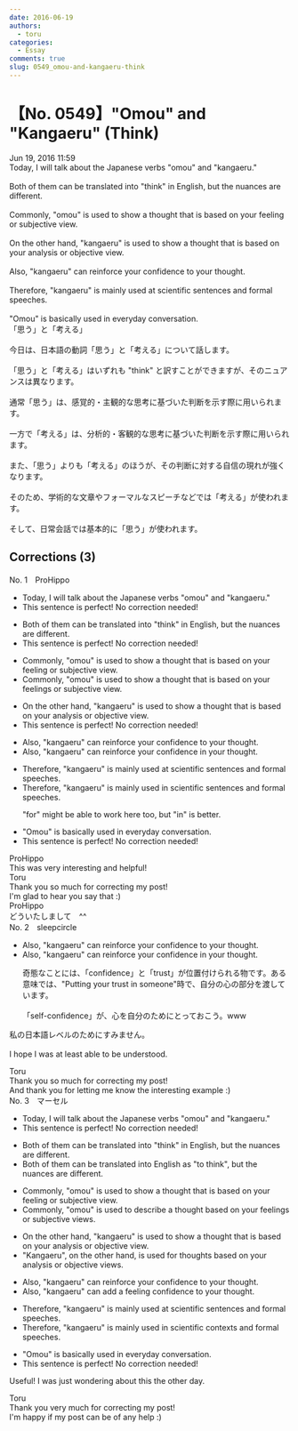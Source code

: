 ```yaml
---
date: 2016-06-19
authors:
  - toru
categories:
  - Essay
comments: true
slug: 0549_omou-and-kangaeru-think
---
```


# 【No. 0549】"Omou" and "Kangaeru" (Think)
<div class="date">Jun 19, 2016 11:59</div>
<div id="post"><div id="body_show_ori">
Today, I will talk about the Japanese verbs "omou" and "kangaeru."<br/><br/>Both of them can be translated into "think" in English, but the nuances are different.<br/><br/>Commonly, "omou" is used to show a thought that is based on your feeling or subjective view.<br/><br/>On the other hand, "kangaeru" is used to show a thought that is based on your analysis or objective view.<br/><br/>Also, "kangaeru" can reinforce your confidence to your thought.<br/><br/>Therefore, "kangaeru" is mainly used at scientific sentences and formal speeches.<br/><br/>"Omou" is basically used in everyday conversation.
</div></div>

<!-- more -->

<div id="post_ja"><div id="body_show_mo">
「思う」と「考える」<br/><br/>今日は、日本語の動詞「思う」と「考える」について話します。<br/><br/>「思う」と「考える」はいずれも "think" と訳すことができますが、そのニュアンスは異なります。<br/><br/>通常「思う」は、感覚的・主観的な思考に基づいた判断を示す際に用いられます。<br/><br/>一方で「考える」は、分析的・客観的な思考に基づいた判断を示す際に用いられます。<br/><br/>また、「思う」よりも「考える」のほうが、その判断に対する自信の現れが強くなります。<br/><br/>そのため、学術的な文章やフォーマルなスピーチなどでは「考える」が使われます。<br/><br/>そして、日常会話では基本的に「思う」が使われます。
</div></div>

## Corrections (3)
<div id="block"><div class="first_name"> No. 1　<span class="just_name">ProHippo</span></div><div id="block2">
<ul class="correction_field">
<li class="incorrect">Today, I will talk about the Japanese verbs "omou" and "kangaeru."</li>
<li class="corrected perfect">This sentence is perfect! No correction needed!</li>
</ul>
<ul class="correction_field">
<li class="incorrect">Both of them can be translated into "think" in English, but the nuances are different.</li>
<li class="corrected perfect">This sentence is perfect! No correction needed!</li>
</ul>
<ul class="correction_field">
<li class="incorrect">Commonly, "omou" is used to show a thought that is based on your feeling or subjective view.</li>
<li class="corrected correct">
Commonly, "omou" is used to show a thought that is based on your feeling<span class="f_blue">s</span> or subjective view.
</li>
</ul>
<ul class="correction_field">
<li class="incorrect">On the other hand, "kangaeru" is used to show a thought that is based on your analysis or objective view.</li>
<li class="corrected perfect">This sentence is perfect! No correction needed!</li>
</ul>
<ul class="correction_field">
<li class="incorrect">Also, "kangaeru" can reinforce your confidence to your thought.</li>
<li class="corrected correct">
Also, "kangaeru" can reinforce your confidence <span class="f_blue">in</span> your thought.
</li>
</ul>
<ul class="correction_field">
<li class="incorrect">Therefore, "kangaeru" is mainly used at scientific sentences and formal speeches.</li>
<li class="corrected correct">
Therefore, "kangaeru" is mainly used <span class="f_blue">in</span> scientific sentences and formal speeches.
<p class="correction_comment">"for" might be able to work here too, but "in" is better.</p>
</li>
</ul>
<ul class="correction_field">
<li class="incorrect">"Omou" is basically used in everyday conversation.</li>
<li class="corrected perfect">This sentence is perfect! No correction needed!</li>
</ul>
</div><div class="name"><span class="just_name">ProHippo</span><br>
This was very interesting and helpful!
</div>
<div class="name"><span class="just_name">Toru</span><br>
Thank you so much for correcting my post!<br/>I'm glad to hear you say that :)
</div>
<div class="name"><span class="just_name">ProHippo</span><br>
どういたしまして　^^
</div>
</div>
<div id="block"><div class="first_name"> No. 2　<span class="just_name">sleepcircle</span></div><div id="block2">
<ul class="correction_field">
<li class="incorrect">Also, "kangaeru" can reinforce your confidence to your thought.</li>
<li class="corrected correct">
Also, "kangaeru" can reinforce your confidence in your thought.
<p class="correction_comment">奇態なことには、「confidence」と「trust」が位置付けられる物です。ある意味では、"Putting your trust in someone"時で、自分の心の部分を渡しています。<br/><br/>「self-confidence」が、心を自分のためにとっておこう。www</p>
</li>
</ul>
<p class="comment_small">
 私の日本語レベルのためにすみません。
 <br/>
 <br/>
 I hope I was at least able to be understood.
</p>

</div><div class="name"><span class="just_name">Toru</span><br>
Thank you so much for correcting my post!<br/>And thank you for letting me know the interesting example :)
</div>
</div>
<div id="block"><div class="first_name"> No. 3　<span class="just_name">マーセル</span></div><div id="block2">
<ul class="correction_field">
<li class="incorrect">Today, I will talk about the Japanese verbs "omou" and "kangaeru."</li>
<li class="corrected perfect">This sentence is perfect! No correction needed!</li>
</ul>
<ul class="correction_field">
<li class="incorrect">Both of them can be translated into "think" in English, but the nuances are different.</li>
<li class="corrected correct">
Both of them can be translated into <span class="f_blue">English as "to think"</span>, but the nuances are different.
</li>
</ul>
<ul class="correction_field">
<li class="incorrect">Commonly, "omou" is used to show a thought that is based on your feeling or subjective view.</li>
<li class="corrected correct">
Commonly, "omou" is used to <span class="f_blue">describe</span> a thought based on your feeling<span class="f_blue">s</span> or subjective view<span class="f_blue">s</span>.
</li>
</ul>
<ul class="correction_field">
<li class="incorrect">On the other hand, "kangaeru" is used to show a thought that is based on your analysis or objective view.</li>
<li class="corrected correct">
<span class="f_blue">"Kangaeru", on the other hand,</span> is used <span class="f_blue">for thoughts</span> based on your analysis or objective view<span class="f_blue">s</span>.
</li>
</ul>
<ul class="correction_field">
<li class="incorrect">Also, "kangaeru" can reinforce your confidence to your thought.</li>
<li class="corrected correct">
Also, "kangaeru" can <span class="f_blue">add a feeling</span> confidence to your thought.
</li>
</ul>
<ul class="correction_field">
<li class="incorrect">Therefore, "kangaeru" is mainly used at scientific sentences and formal speeches.</li>
<li class="corrected correct">
Therefore, "kangaeru" is mainly used <span class="f_blue">in scientific contexts</span> and formal speeches.
</li>
</ul>
<ul class="correction_field">
<li class="incorrect">"Omou" is basically used in everyday conversation.</li>
<li class="corrected perfect">This sentence is perfect! No correction needed!</li>
</ul>
<p class="comment_small">
 Useful! I was just wondering about this the other day.
</p>

</div><div class="name"><span class="just_name">Toru</span><br>
Thank you very much for correcting my post!<br/>I'm happy if my post can be of any help :)
</div>
</div>
